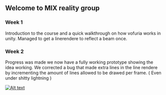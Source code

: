 ## Welcome to MIX reality group 


### Week 1

Introduction to the course and a quick walkthrough on how vofuria works in unity.
Managed to get a linerendere to reflect a beam once.

### Week 2

Progress was made we now have a fully working prototype showing the idea working.
We corrected a bug that made extra lines in the line rendere by incrementing the amount of lines allowed to be drawed per frame.
( Even under shitty lightning ) 







[![Alt text](https://img.youtube.com/vi/ryngT-RShsA/0.jpg)](https://www.youtube.com/watch?v=ryngT-RShsA)


